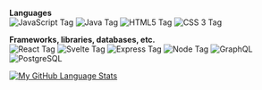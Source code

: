 **Languages**    
![JavaScript Tag](https://img.shields.io/badge/JavaScript-323330?style=for-the-badge&logo=javascript&logoColor=F7DF1E)
![Java Tag](https://img.shields.io/badge/JAVA-red?style=for-the-badge&logo=Java&logoColor=white)
![HTML5 Tag](https://img.shields.io/badge/HTML5-E34F26?style=for-the-badge&logo=html5&logoColor=white)
![CSS 3 Tag](https://img.shields.io/badge/CSS3-1572B6?style=for-the-badge&logo=css3&logoColor=white)

**Frameworks, libraries, databases, etc.**    
![React Tag](https://img.shields.io/badge/React-20232A?style=for-the-badge&logo=react&logoColor=61DAFB) 
![Svelte Tag](https://img.shields.io/badge/Svelte-FFFFFF?style=for-the-badge&logo=svelte&logoColor=ff3e00) 
![Express Tag](https://img.shields.io/badge/Express-323330?style=for-the-badge&logo=express&logoColor=ff3e00) 
![Node Tag](https://img.shields.io/badge/Node.js-339933?style=for-the-badge&logo=nodedotjs&logoColor=white) 
![GraphQL](https://img.shields.io/badge/GraphQl-E10098?style=for-the-badge&logo=graphql&logoColor=white) 
![PostgreSQL](https://img.shields.io/badge/PostgreSQL-316192?style=for-the-badge&logo=postgresql&logoColor=white) 


[![My GitHub Language Stats](https://github-readme-stats.vercel.app/api/top-langs/?username=TylerHoangNg&langs_count=6&theme=tokyonight&layout=compact)]()    

<!--
**willjw3/willjw3** is a ✨ _special_ ✨ repository because its `README.md` (this file) appears on your GitHub profile.

Here are some ideas to get you started:

- 🔭 I’m currently working on ...
- 🌱 I’m currently learning ...
- 👯 I’m looking to collaborate on ...
- 🤔 I’m looking for help with ...
- 💬 Ask me about ...
- 📫 How to reach me: ...
- 😄 Pronouns: ...
- ⚡ Fun fact: ...
-->
